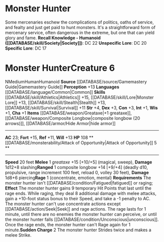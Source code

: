 ﻿---
ac: '23'
alignment: N
charisma: '+1'
constitution: '+3'
creature_ability:
- Attack of Opportunity
- Rage
- Sudden Charge
creature_family: '[[DATABASE/monsterfamily/Mercenaries|Mercenaries]]'
dexterity: '+3'
fortitude: '+15'
hp: '108'
id: '924'
intelligence: '+1'
land_speed: '20'
language:
- '[[DATABASE/language/Common|Common]]'
level: '6'
max_speed: '20'
name: Monster Hunter
perception: '+13'
rarity: Common
reflex: '+11'
size: Medium
skill:
- '[[DATABASE/skill/Athletics|Athletics]] +15'
- '[[DATABASE/skill/Lore|MonsterLore]] +13'
- '[[DATABASE/skill/Stealth|Stealth]] +13'
- '[[DATABASE/skill/Survival|Survival]] +11'
source: '[[DATABASE/source/Gamemastery Guide|Gamemastery Guide]]'
speed:
- 20 feet
strength: '+4'
strength_req: '4'
strongest_save:
- Fortitude
trait:
- '[[DATABASE/trait/Human|Human]]'
- '[[DATABASE/trait/Humanoid|Humanoid]]'
type: Creature
weakest_save:
- Reflex
will: '+13'
wisdom: '+1'

---
# Monster Hunter

Some mercenaries eschew the complications of politics, oaths of service, and fealty and just get paid to hunt monsters. It's a straightforward form of mercenary service, often dangerous in the extreme, but one that can yield glory and fame.
**Recall Knowledge - Humanoid ([[DATABASE/skill/Society|Society]])**: DC 22
**Unspecific Lore**: DC 20
**Specific Lore**: DC 17

# Monster Hunter<span class="item-type">Creature 6</span>

<span class="trait-alignment item-trait">N</span><span class="trait-size item-trait">Medium</span><span class="item-trait">Human</span><span class="item-trait">Humanoid</span>
**Source** [[DATABASE/source/Gamemastery Guide|Gamemastery Guide]]
**Perception** +13
**Languages** [[DATABASE/language/Common|Common]]
**Skills** [[DATABASE/skill/Athletics|Athletics]] +15, [[DATABASE/skill/Lore|Monster Lore]] +13, [[DATABASE/skill/Stealth|Stealth]] +13, [[DATABASE/skill/Survival|Survival]] +11
**Str** +4, **Dex** +3, **Con** +3, **Int** +1, **Wis** +1, **Cha** +1
**Items** [[DATABASE/weapon/Greataxe|+1 greataxe]], [[DATABASE/weapon/Composite Longbow|composite longbow (20 arrows)]], [[DATABASE/armor/Hide Armor|hide armor]]

---
**AC** 23; **Fort** +15, **Ref** +11, **Will** +13
**HP** 108
<span class="in-box-ability">**[[DATABASE/monsterability/Attack of Opportunity|Attack of Opportunity]] <span class="action-icon">5</span> ** </span>

---
**Speed** 20 feet
<span class="in-box-ability">**Melee** <span class="action-icon">1</span> _greataxe_ +15 [+10/+5] (magical, sweep), **Damage** 1d12+8 slashing</span><span class="in-box-ability">**Ranged** <span class="action-icon">1</span> composite longbow +14 [+9/+4] (deadly d10, propulsive, range increment 100 feet, reload 0, volley 30 feet), **Damage** 1d8+6 piercing</span><span class="in-box-ability">**Rage** <span class="action-icon">1</span> (concentrate, emotion, mental) **Requirements** The monster hunter isn't [[DATABASE/condition/Fatigued|fatigued]] or raging; **Effect** The monster hunter gains 9 temporary Hit Points that last until the rage ends. While raging, they deal 8 additional damage with melee attacks, gain a +10-foot status bonus to their Speed, and take a -1 penalty to AC. The monster hunter can't use concentrate actions except [[DATABASE/action/Seek|Seek]] and rage actions. The rage lasts for 1 minute, until there are no enemies the monster hunter can perceive, or until the monster hunter falls [[DATABASE/condition/Unconscious|unconscious]]. Once the rage ends, the monster hunter can't Rage again for 1 minute.</span><span class="in-box-ability">**Sudden Charge** <span class="action-icon">2</span> The monster hunter Strides twice and makes a melee Strike.</span>